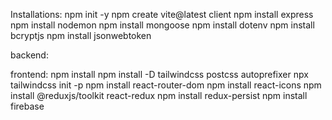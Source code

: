 Installations:
npm init -y
npm create vite@latest client
npm install express
npm install nodemon
npm install mongoose
npm install dotenv
npm install bcryptjs
npm install jsonwebtoken

backend:


frontend:
npm install
npm install -D tailwindcss postcss autoprefixer
npx tailwindcss init -p
npm install react-router-dom
npm install react-icons
npm install @reduxjs/toolkit react-redux
npm install redux-persist
npm install firebase

